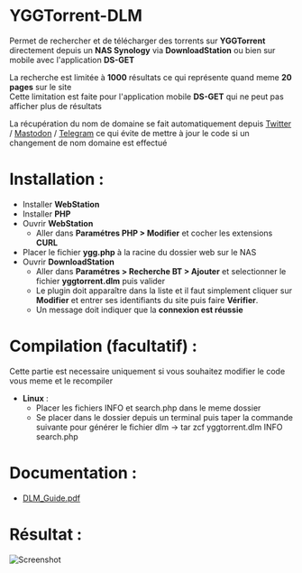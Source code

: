 # YGGTorrent-DLM

Permet de rechercher et de télécharger des torrents sur **YGGTorrent** directement depuis un **NAS Synology** via **DownloadStation** ou bien sur mobile avec l'application **DS-GET**

La recherche est limitée à **1000** résultats ce qui représente quand meme **20 pages** sur le site  
Cette limitation est faite pour l'application mobile **DS-GET** qui ne peut pas afficher plus de résultats

La récupération du nom de domaine se fait automatiquement depuis [Twitter](https://twitter.com/yggtorrent_p2p) / [Mastodon](https://mamot.fr/@YggTorrent) / [Telegram](https://t.me/yggtorrent) ce qui évite de mettre à jour le code si un changement de nom domaine est effectué

# Installation :  

- Installer **WebStation**
- Installer **PHP** 
- Ouvrir **WebStation** 
  - Aller dans **Paramétres PHP > Modifier** et cocher les extensions **CURL**
- Placer le fichier **ygg.php** à la racine du dossier web sur le NAS
- Ouvrir **DownloadStation** 
  - Aller dans **Paramétres > Recherche BT > Ajouter** et selectionner le fichier **yggtorrent.dlm** puis valider
  - Le plugin doit apparaître dans la liste et il faut simplement cliquer sur **Modifier** et entrer ses identifiants du site puis faire **Vérifier**.  
  - Un message doit indiquer que la **connexion est réussie**

# Compilation (facultatif) : 

Cette partie est necessaire uniquement si vous souhaitez modifier le code vous meme et le recompiler

- **Linux** : 
  - Placer les fichiers INFO et search.php dans le meme dossier 
  - Se placer dans le dossier depuis un terminal puis taper la commande suivante pour générer le fichier dlm -> tar zcf yggtorrent.dlm INFO search.php 

# Documentation :

- [DLM_Guide.pdf](https://global.download.synology.com/download/Document/DeveloperGuide/DLM_Guide.pdf)

# Résultat : 
  
![Screenshot](https://i.imgur.com/8pmmmfx.png)
